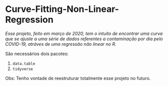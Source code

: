 # Curve-Fitting-Non-Linear-Regression

*Esse projeto, feito em março de 2020, tem o intuito de encontrar uma curva que se ajuste a uma série de dados referentes a contaminação por dia pelo COVID-19, atráves de uma regressão não linear no R.*

São necessários dois pacotes:
1. `data.table`
2. `tidyverse`

Obs: Tenho vontade de reestruturar totalmente esse projeto no futuro.
